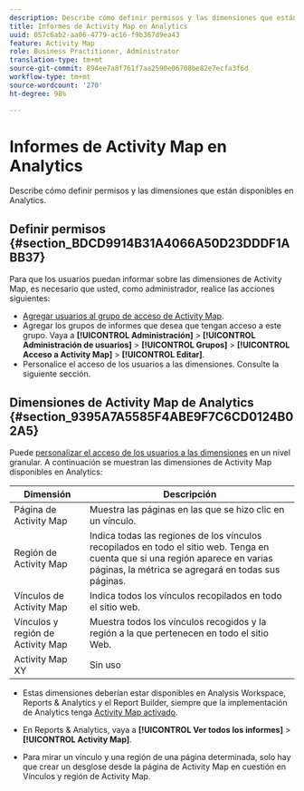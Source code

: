 ```yaml
---
description: Describe cómo definir permisos y las dimensiones que están disponibles en Analytics.
title: Informes de Activity Map en Analytics
uuid: 057c6ab2-aa06-4779-ac16-f9b367d9ea43
feature: Activity Map
role: Business Practitioner, Administrator
translation-type: tm+mt
source-git-commit: 894ee7a8f761f7aa2590e06708be82e7ecfa3f6d
workflow-type: tm+mt
source-wordcount: '270'
ht-degree: 98%

---
```



# Informes de Activity Map en Analytics

Describe cómo definir permisos y las dimensiones que están disponibles en Analytics.

## Definir permisos {#section_BDCD9914B31A4066A50D23DDDF1ABB37}

Para que los usuarios puedan informar sobre las dimensiones de Activity Map, es necesario que usted, como administrador, realice las acciones siguientes:

* [Agregar usuarios al grupo de acceso de Activity Map](/help/analyze/activity-map/activitymap-getting-started/activitymap-getting-started-admins/activitymap-enable.md).
* Agregar los grupos de informes que desea que tengan acceso a este grupo. Vaya a **[!UICONTROL Administración]** > **[!UICONTROL Administración de usuarios]** > **[!UICONTROL Grupos]** > **[!UICONTROL Acceso a Activity Map]** > **[!UICONTROL Editar]**.
* Personalice el acceso de los usuarios a las dimensiones. Consulte la siguiente sección.

## Dimensiones de Activity Map de Analytics {#section_9395A7A5585F4ABE9F7C6CD0124B02A5}

Puede [personalizar el acceso de los usuarios a las dimensiones](https://docs.adobe.com/content/help/es-ES/analytics/admin/user-product-management/customize-report-access/groups-dimensions.html) en un nivel granular. A continuación se muestran las dimensiones de Activity Map disponibles en Analytics:

| Dimensión | Descripción |
|---|---|
| Página de Activity Map | Muestra las páginas en las que se hizo clic en un vínculo. |
| Región de Activity Map | Indica todas las regiones de los vínculos recopilados en todo el sitio web. Tenga en cuenta que si una región aparece en varias páginas, la métrica se agregará en todas sus páginas. |
| Vínculos de Activity Map | Indica todos los vínculos recopilados en todo el sitio web. |
| Vínculos y región de Activity Map | Muestra todos los vínculos recogidos y la región a la que pertenecen en todo el sitio Web. |
| Activity Map XY | Sin uso |

* Estas dimensiones deberían estar disponibles en Analysis Workspace, Reports &amp; Analytics y el Report Builder, siempre que la implementación de Analytics tenga [Activity Map activado](/help/analyze/activity-map/activitymap-getting-started/activitymap-getting-started-admins/activitymap-enable.md).
* En Reports &amp; Analytics, vaya a **[!UICONTROL Ver todos los informes]** > **[!UICONTROL Activity Map]**.

* Para mirar un vínculo y una región de una página determinada, solo hay que crear un desglose desde la página de Activity Map en cuestión en Vínculos y región de Activity Map.


